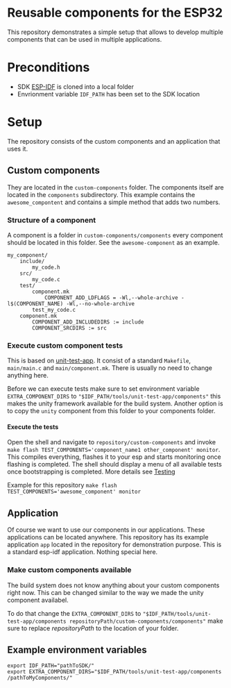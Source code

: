 # Reusable components for the ESP32
This repository demonstrates a simple setup that allows to develop multiple components that can be used
in multiple applications.

# Preconditions
* SDK [ESP-IDF](https://github.com/espressif/esp-idf) is cloned into a local folder
* Envrionment variable `IDF_PATH` has been set to the SDK location

# Setup
The repository consists of the custom components and an application that uses it.

## Custom components
They are located in the `custom-components` folder. The components itself are located in the `components` subdirectory. This example contains the `awesome_compontent` and contains a simple method that adds two numbers. 

### Structure of a component
A component is a folder in `custom-components/components` every component should be located in this folder. See the `awesome-component` as an example.
```
my_component/
    include/
        my_code.h
    src/
        my_code.c
    test/
        component.mk
            COMPONENT_ADD_LDFLAGS = -Wl,--whole-archive -l$(COMPONENT_NAME) -Wl,--no-whole-archive
        test_my_code.c
    component.mk
        COMPONENT_ADD_INCLUDEDIRS := include
        COMPONENT_SRCDIRS := src
```
### Execute custom component tests
This is based on [unit-test-app](https://github.com/espressif/esp-idf/tree/master/tools/unit-test-app). It consist of a standard `Makefile`, `main/main.c` and `main/component.mk`. There is usually no need to change anything here. 

Before we can execute tests make sure to set environment variable `EXTRA_COMPONENT_DIRS` to `"$IDF_PATH/tools/unit-test-app/components"` this makes the unity framework available for the build system. Another option is to copy the `unity` component from this folder to your components folder. 

#### Execute the tests
Open the shell and navigate to `repository/custom-components` and invoke `make flash TEST_COMPONENTS='component_name1 other_component' monitor`. This compiles everything, flashes it to your esp and starts monitoring once flashing is completed. The shell should display a menu of all available tests once bootstrapping is completed. More details see [Testing](http://esp-idf.readthedocs.io/en/latest/api-guides/unit-tests.html?highlight=Testing)

Example for this repository
`make flash TEST_COMPONENTS='awesome_component' monitor`

## Application
Of course we want to use our components in our applications. These applications can be located anywhere. This repository has its example application `app` located in the repository for demonstration purpose. This is a standard esp-idf application. Nothing special here. 

### Make custom components available
The build system does not know anything about your custom components right now. This can be changed similar to the way we made the unity component availabel. 

To do that change the `EXTRA_COMPONENT_DIRS` to `"$IDF_PATH/tools/unit-test-app/components repositoryPath/custom-components/components"`
 make sure to replace *repositoryPath* to the location of your folder. 
 
## Example environment variables
```
export IDF_PATH="pathToSDK/"
export EXTRA_COMPONENT_DIRS="$IDF_PATH/tools/unit-test-app/components /pathToMyComponents/"
```
